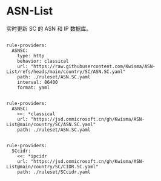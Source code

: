 
# ASN-List

实时更新 SC 的 ASN 和 IP 数据库。

<pre><code class="language-javascript">
rule-providers:
  ASNSC:
    type: http
    behavior: classical
    url: "https://raw.githubusercontent.com/Kwisma/ASN-List/refs/heads/main/country/SC/ASN.SC.yaml"
    path: ./ruleset/ASN.SC.yaml
    interval: 86400
    format: yaml
</code></pre>

<pre><code class="language-javascript">
rule-providers:
  ASNSC:
    <<: *classical
    url: "https://jsd.onmicrosoft.cn/gh/Kwisma/ASN-List@main/country/SC/ASN.SC.yaml"
    path: ./ruleset/ASN.SC.yaml
</code></pre>

<pre><code class="language-javascript">
rule-providers:
  SCcidr:
    <<: *ipcidr
    url: "https://jsd.onmicrosoft.cn/gh/Kwisma/ASN-List@main/country/SC/CIDR.SC.yaml"
    path: ./ruleset/SCcidr.yaml
</code></pre>